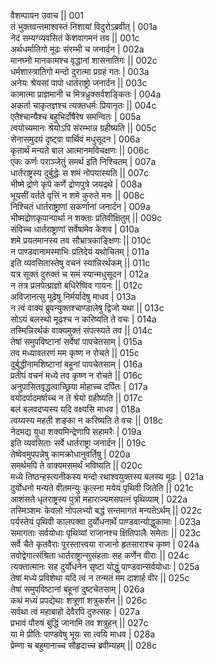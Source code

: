 वैशम्पायन उवाच ||	001    
तं भुक्तवन्तमाश्वस्तं निशायां विदुरोऽब्रवीत् |	001a  
नेदं सम्यग्व्यवसितं केशवागमनं तव ||	001c  
अर्थधर्मातिगो मूढः संरम्भी च जनार्दन |	002a  
मानघ्नो मानकामश्च वृद्धानां शासनातिगः ||	002c  
धर्मशास्त्रातिगो मन्दो दुरात्मा प्रग्रहं गतः |	003a  
अनेयः श्रेयसां पापो धार्तराष्ट्रो जनार्दन ||	003c  
कामात्मा प्राज्ञमानी च मित्रध्रुक्सर्वशङ्कितः |	004a  
अकर्ता चाकृतज्ञश्च त्यक्तधर्मः प्रियानृतः ||	004c  
एतैश्चान्यैश्च बहुभिर्दोषैरेष समन्वितः |	005a  
त्वयोच्यमानः श्रेयोऽपि संरम्भान्न ग्रहीष्यति ||	005c  
सेनासमुदयं दृष्ट्वा पार्थिवं मधुसूदन |	006a  
कृतार्थं मन्यते बाल आत्मानमविचक्षणः ||	006c  
एकः कर्णः पराञ्जेतुं समर्थ इति निश्चितम् |	007a  
धार्तराष्ट्रस्य दुर्बुद्धेः स शमं नोपयास्यति ||	007c  
भीष्मे द्रोणे कृपे कर्णे द्रोणपुत्रे जयद्रथे |	008a  
भूयसीं वर्तते वृत्तिं न शमे कुरुते मनः ||	008c  
निश्चितं धार्तराष्ट्राणां सकर्णानां जनार्दन |	009a  
भीष्मद्रोणकृपान्पार्था न शक्ताः प्रतिवीक्षितुम् ||	009c  
संविच्च धार्तराष्ट्राणां सर्वेषामेव केशव |	010a  
शमे प्रयतमानस्य तव सौभ्रात्रकाङ्क्षिणः ||	010c  
न पाण्डवानामस्माभिः प्रतिदेयं यथोचितम् |	011a  
इति व्यवसितास्तेषु वचनं स्यान्निरर्थकम् ||	011c  
यत्र सूक्तं दुरुक्तं च समं स्यान्मधुसूदन  |	012a  
न तत्र प्रलपेत्प्राज्ञो बधिरेष्विव गायनः ||	012c  
अविजानत्सु मूढेषु निर्मर्यादेषु माधव |	013a  
न त्वं वाक्यं ब्रुवन्युक्तश्चाण्डालेषु द्विजो यथा ||	013c  
सोऽयं बलस्थो मूढश्च न करिष्यति ते वचः |	014a  
तस्मिन्निरर्थकं वाक्यमुक्तं संपत्स्यते तव ||	014c  
तेषां समुपविष्टानां सर्वेषां पापचेतसाम् |	015a  
तव मध्यावतरणं मम कृष्ण न रोचते ||	015c  
दुर्बुद्धीनामशिष्टानां बहूनां पापचेतसाम् |	016a  
प्रतीपं वचनं मध्ये तव कृष्ण न रोचते ||	016c  
अनुपासितवृद्धत्वाच्छ्रिया मोहाच्च दर्पितः |	017a  
वयोदर्पादमर्षाच्च न ते श्रेयो ग्रहीष्यति ||	017c  
बलं बलवदप्यस्य यदि वक्ष्यसि माधव |	018a  
त्वय्यस्य महती शङ्का न करिष्यति ते वचः ||	018c  
नेदमद्य युधा शक्यमिन्द्रेणापि सहामरैः |	019a  
इति व्यवसिताः सर्वे धार्तराष्ट्रा जनार्दन ||	019c  
तेष्वेवमुपपन्नेषु कामक्रोधानुवर्तिषु |	020a  
समर्थमपि ते वाक्यमसमर्थं भविष्यति ||	020c  
मध्ये तिष्ठन्हस्त्यनीकस्य मन्दो रथाश्वयुक्तस्य बलस्य मूढः |	021a  
दुर्योधनो मन्यते वीतमन्युः कृत्स्ना मयेयं पृथिवी जितेति ||	021c  
आशंसते धृतराष्ट्रस्य पुत्रो महाराज्यमसपत्नं पृथिव्याम् |	022a  
तस्मिञ्शमः केवलो नोपलभ्यो बद्धं सन्तमागतं मन्यतेऽर्थम् ||	022c  
पर्यस्तेयं पृथिवी कालपक्वा दुर्योधनार्थे पाण्डवान्योद्धुकामाः |	023a  
समागताः सर्वयोधाः पृथिव्यां राजानश्च क्षितिपालैः समेताः ||	023c  
सर्वे चैते कृतवैराः पुरस्तात्त्वया राजानो हृतसाराश्च कृष्ण |	024a  
तवोद्वेगात्संश्रिता धार्तराष्ट्रान्सुसंहताः सह कर्णेन वीराः ||	024c  
त्यक्तात्मानः सह दुर्योधनेन सृष्टा योद्धुं पाण्डवान्सर्वयोधाः |	025a  
तेषां मध्ये प्रविशेथा यदि त्वं न तन्मतं मम दाशार्ह वीर ||	025c  
तेषां समुपविष्टानां बहूनां दुष्टचेतसाम् |	026a  
कथं मध्यं प्रपद्येथाः शत्रूणां शत्रुकर्शन ||	026c  
सर्वथा त्वं महाबाहो देवैरपि दुरुत्सहः |	027a  
प्रभावं पौरुषं बुद्धिं जानामि तव शत्रुहन् ||	027c  
या मे प्रीतिः पाण्डवेषु भूयः सा त्वयि माधव |	028a  
प्रेम्णा च बहुमानाच्च सौहृदाच्च ब्रवीम्यहम् ||	028c  

